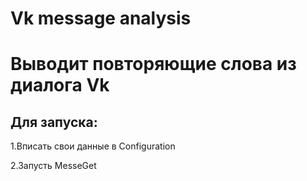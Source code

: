 Vk message analysis
===================
Выводит повторяющие слова из диалога Vk
=======================================
Для запуска:
-----------
1.Вписать свои данные в Configuration

2.Запусть MesseGet
